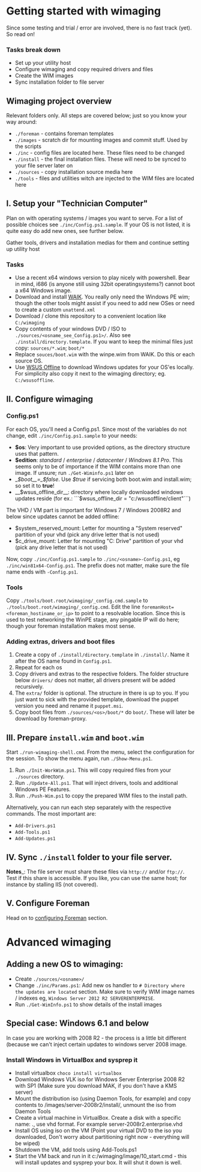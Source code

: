 # Getting started with wimaging
Since some testing and trial / error are involved, there is no fast track (yet). So read on!

### Tasks break down
- Set up your utility host
- Configure wimaging and copy required drivers and files
- Create the WIM images
- Sync installation folder to file server

## Wimaging project overview
Relevant folders only. All steps are covered below; just so you know your way around:

- `./foreman` - contains foreman templates
- `./images` - scratch dir for mounting images and commit stuff. Used by the scripts
- `./inc` - config files are located here. These files need to be changed
- `./install` - the final installation files. These will need to be synced to your file server later on
- `./sources` - copy installation source media here
- `./tools` - files and utilities witch are injected to the WIM files are located here

## I. Setup your "Technician Computer"
Plan on with operating systems / images you want to serve. For a list of possible
choices see `./inc/Config.ps1.sample`.
If your OS is not listed, it is quite easy do add new ones, see further below.

Gather tools, drivers and installation medias for them and continue setting up utility host

### Tasks

- Use a recent x64 windows version to play nicely with powershell. Bear in mind, i686 (is anyone still using 32bit operatingsystems?) cannot boot a x64 Windows image.
- Download and install [WAIK](http://www.microsoft.com/en-us/download/details.aspx?id=30652). You really only need the Windows PE wim; though the other tools might assist if you need to add new OSes or need to create a custom `unattend.xml`
- Download / clone this repository to a convenient location like `C:/wimaging`
- Copy contents of your windows DVD / ISO to `./sources/<osname_see_Config.ps1>/`. Also see `./install/directory.template`. If you want to keep the minimal files just copy: `sources/*.wim`; `boot/*`
- Replace `souces/boot.wim` with the winpe.wim from WAIK. Do this or each source OS.
- Use [WSUS Offline](http://download.wsusoffline.net/) to download Windows updates for your OS'es locally. For simplicity also copy it next to the wimaging directory; eg. `C:/wsusoffline`.

## II. Configure wimaging
### Config.ps1
For each OS, you'll need a Config.ps1. Since most of the variables do not change, edit `./inc/Config.ps1.sample` to your needs:
- __$os__: Very important to use provided options, as the directory structure uses that pattern.
- __$edition__: _standard_ / _enterprise_ / _datacenter_ / _Windows 8.1 Pro_. This seems only to be of importance if the WIM contains more than one image. If unsure; run `./Get-Wiminfo.ps1` later on
- __$boot__=_$false_. Use _$true_ if servicing both boot.wim and install.wim; so set it to __true__!
- __$wsus_offline_dir__: directory where locally downloaded windows updates reside (for ex.: ```$wsus_offline_dir = "c:/wsusoffline/client"```)

The VHD / VM part is important for Windows 7 / Windows 2008R2 and below since updates cannot be added offline:
- $system_reserved_mount: Letter for mounting a "System reserved" partition of your vhd (pick any drive letter that is not used)
- $c_drive_mount: Letter for mounting "C: Drive" partition of your vhd (pick any drive letter that is not used)

Now, copy `./inc/Config.ps1.sample` to `./inc/<osname>-Config.ps1`, eg `./inc/win81x64-Config.ps1`.
The prefix does not matter, make sure the file name ends with `-Config.ps1`.

### Tools
Copy `./tools/boot.root/wimaging/_config.cmd.sample` to `./tools/boot.root/wimaging/_config.cmd`.
Edit the line `foremanHost=<foreman_hostiname_or_ip>` to point to a resolvable location.
Since this is used to test networking the WinPE stage, any pingable IP will do here; though your foreman installation makes most sense.

### Adding extras, drivers and boot files
1. Create a copy of `./install/directory.template` in `./install/`. Name it after the OS name found in `Config.ps1`.
2. Repeat for each os
3. Copy drivers and extras to the respective folders. The folder structure below `drivers/` does not matter, all drivers present will be added recursively.
4. The `extra/` folder is optional. The structure in there is up to you. If you just want to sick with the provided template, download the puppet version you need and rename it `puppet.msi`.
5. Copy boot files from `./sources/<os>/boot/*` do `boot/`. These will later be download by foreman-proxy.

## III. Prepare `install.wim` and `boot.wim`
Start `./run-wimaging-shell.cmd`. From the menu, select the configuration for the session.
To show the menu again, run `./Show-Menu.ps1`.

1. Run `./Init-WorkWim.ps1`. This will copy required files from your `./sources` directory.
2. Run `./Update-All.ps1`. That will inject drivers, tools and additional Windows PE Features.
3. Run `./Push-Wim.ps1` to copy the prepared WIM files to the install path.

Alternatively, you can run each step separately with the respective commands. The most important are:
- `Add-Drivers.ps1`
- `Add-Tools.ps1`
- `Add-Updates.ps1`

## IV. Sync `./install` folder to your file server.
__Notes___: The file server must share these files via `http://` and/or `ftp://`. Test if this share is accessible. If you like, you can use the same host; for instance by stalling IIS (not covered).

## V. Configure Foreman
Head on to [configuring Foreman](foreman.md) section.


# Advanced wimaging
## Adding a new OS to wimaging:
- Create `./sources/<osname>/`
- Change `./inc/Params.ps1`: Add new os handler to ```# Directory where the updates are located``` section. Make sure to verify WIM image names / indexes eg, `Windows Server 2012 R2 SERVERENTERPRISE`.
- Run `./Get-WimInfo.ps1` to show details of the install images

## Special case: Windows 6.1 and below
In case you are working with 2008 R2 - the process is a little bit different (because we can't inject certain updates to windows server 2008 image.
### Install Windows in VirtualBox and sysprep it
- Install virtualbox ```choco install virtualbox```
- Download Windows VLK iso for Windows Server Enterprise 2008 R2 with SP1 (Make sure you download MAK, if you don't have a KMS server)
- Mount the distribution iso (using Daemon Tools, for example) and copy contents to /images/server-2008r2/install/, unmount the iso from Daemon Tools
- Create a virtual machine in VirtualBox. Create a disk with a specific name: <os>.<edition>, use vhd format. For example server-2008r2.enterprise.vhd
- Install OS using iso on the VM (Point your virtual DVD to the iso you downloaded, Don't worry about partitioning right now - everything will be wiped)
- Shutdown the VM, add tools using Add-Tools.ps1
- Start the VM back and run in it c:/wimaging/image/10_start.cmd - this will install updates and sysprep your box. It will shut it down is well.
